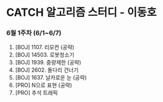 # CATCH 알고리즘 스터디 - 이동호

### 6월 1주차 (6/1~6/7)
1. [BOJ] 1107. 리모컨 (공략)
2. [BOJ] 14503. 로봇청소기
3. [BOJ] 1939. 중량제한 (공략)
4. [BOJ] 2602. 돌다리 건너기
5. [BOJ] 1637. 날카로운 눈 (공략)
6. [PRO] N으로 표현 (공략)
7. [PRO] 추석 트래픽
